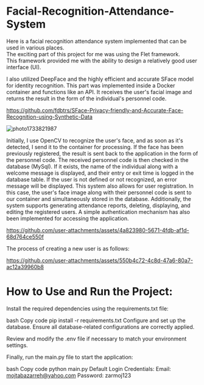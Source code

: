 # Facial-Recognition-Attendance-System
Here is a facial recognition attendance system implemented that can be used in various places.  
The exciting part of this project for me was using the Flet framework.  
This framework provided me with the ability to design a relatively good user interface (UI).


I also utilized DeepFace and the highly efficient and accurate SFace model for identity recognition.
This part was implemented inside a Docker container and functions like an API. It receives the user's facial image and returns the result in the form of the individual's personnel code.

https://github.com/fdbtrs/SFace-Privacy-friendly-and-Accurate-Face-Recognition-using-Synthetic-Data


![photo1733821987](https://github.com/user-attachments/assets/ff72d726-fd29-409f-9e28-95231eb0a06d)


Initially, I use OpenCV to recognize the user's face, and as soon as it's detected, I send it to the container for processing. If the face has been previously registered, the result is sent back to the application in the form of the personnel code.
The received personnel code is then checked in the database (MySql). If it exists, the name of the individual along with a welcome message is displayed, and their entry or exit time is logged in the database table.
If the user is not defined or not recognized, an error message will be displayed.
This system also allows for user registration. In this case, the user's face image along with their personnel code is sent to our container and simultaneously stored in the database.
Additionally, the system supports generating attendance reports, deleting, displaying, and editing the registered users. A simple authentication mechanism has also been implemented for accessing the application.



https://github.com/user-attachments/assets/4a823980-5671-4fdb-af1d-68d764ce550f


The process of creating a new user is as follows:


https://github.com/user-attachments/assets/550b4c72-4c8d-47a6-80a7-ac12a39960b8

# How to Use and Run the Project:
Install the required dependencies using the requirements.txt file:

bash
Copy code
pip install -r requirements.txt
Configure and set up the database. Ensure all database-related configurations are correctly applied.

Review and modify the .env file if necessary to match your environment settings.

Finally, run the main.py file to start the application:

bash
Copy code
python main.py
Default Login Credentials:
Email: mojtabazarreh@yahoo.com
Password: zarmoj123



